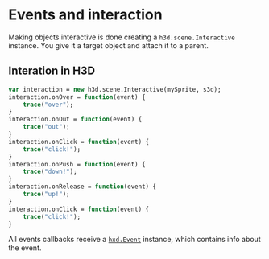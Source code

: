 # Events and interaction

Making objects interactive is done creating a `h3d.scene.Interactive` instance. You give it a target object and attach it to a parent.

## Interation in H3D

```haxe
var interaction = new h3d.scene.Interactive(mySprite, s3d);
interaction.onOver = function(event) {
	trace("over");
}
interaction.onOut = function(event) {
	trace("out");
}
interaction.onClick = function(event) {
	trace("click!");
}
interaction.onPush = function(event) {
	trace("down!");
}
interaction.onRelease = function(event) {
	trace("up!");
}
interaction.onClick = function(event) {
	trace("click!");
}
```

All events callbacks receive a [`hxd.Event`](api/hxd/Event.html) instance, which contains info about the event.